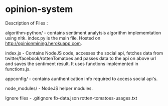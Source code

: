 opinion-system
==============

Description  of Files :

algorithm-python/ - contains sentiment analytsis algorithm implememtation using nltk. index.py is the main file.
                    Hosted on http://opinionmining.herokuapp.com.
                    
index.js - Contains NodeJS code, accesses the social api, fetches data from twitter/facebook/rottenTomatoes 
            and passes data to the api on above url and saves the sentiment result.
            It uses functions implemented in functions.js.
            
appconfig/ - contains aunthentication info required to access social api's.

node_modules/ - NodeJS helper modules.

Ignore files -	.gitignore fb-data.json rotten-tomatoes-usages.txt

